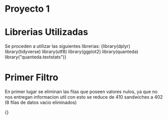 # **Proyecto 1**

# Librerias Utilizadas
Se proceden a utilizar las siguientes librerias:
{library(dplyr)
library(tidyverse)
library(utf8)
library(ggplot2)
library(quanteda)
library("quanteda.textstats")}

# Primer Filtro
En primer lugar se eliminan las filas que poseen valores nulos, ya que no nos entregan informacion util
con esto se reduce de 410 sandwiches a 402 (8 filas de datos vacio eliminados)

{}
